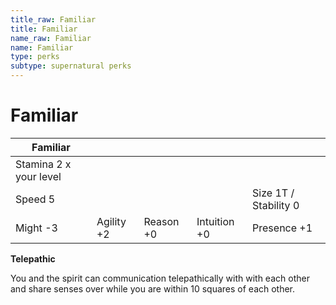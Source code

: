 ```yaml
---
title_raw: Familiar
title: Familiar
name_raw: Familiar
name: Familiar
type: perks
subtype: supernatural perks
---
```


# Familiar

| Familiar               |            |           |              |                       |
| ---------------------- | ---------- | --------- | ------------ | --------------------- |
| Stamina 2 x your level |            |           |              |                       |
| Speed 5                |            |           |              | Size 1T / Stability 0 |
| Might -3               | Agility +2 | Reason +0 | Intuition +0 | Presence +1           |

**Telepathic**

You and the spirit can communication telepathically with with each other and share senses over while you are within 10 squares of each other.
